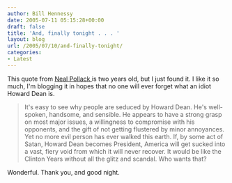 ```yaml
---
author: Bill Hennessy
date: 2005-07-11 05:15:28+00:00
draft: false
title: 'And, finally tonight . . . '
layout: blog
url: /2005/07/10/and-finally-tonight/
categories:
- Latest
---
```


This quote from [Neal Pollack ](https://www.nealpollack.com/cgi-bin/blog/do.cgi/200306222242/permalink)is two years old, but I just found it.  I like it so much, I'm blogging it in hopes that no one will ever forget what an idiot Howard Dean is.



> It's easy to see why people are seduced by Howard Dean. He's well-spoken, handsome, and sensible. He appears to have a strong grasp on most major issues, a willingness to compromise with his opponents, and the gift of not getting flustered by minor annoyances. Yet no more evil person has ever walked this earth. If, by some act of Satan, Howard Dean becomes President, America will get sucked into a vast, fiery void from which it will never recover. It would be like the Clinton Years without all the glitz and scandal. Who wants that?



Wonderful.  Thank you, and good night.

